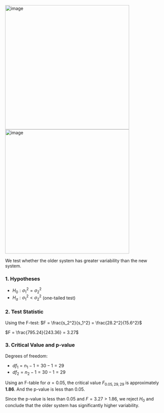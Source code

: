 <img width="400" alt="image" src="https://github.com/user-attachments/assets/3548fca4-e225-4ed3-8ca0-c5ee4ce011e4" />
<br>
<img width="400" alt="image" src="https://github.com/user-attachments/assets/75f263ec-8cfb-437e-9390-3e34bd7ee90f" />

We test whether the older system has greater variability than the new system.

### **1. Hypotheses**
- $H_0: \sigma_1^2 = \sigma_2^2$
- $H_a: \sigma_1^2 < \sigma_2^2$ (one-tailed test)

### **2. Test Statistic**
Using the F-test:
$F = \frac{s_2^2}{s_1^2} = \frac{28.2^2}{15.6^2}$

$F = \frac{795.24}{243.36} = 3.27$

### **3. Critical Value and p-value**
Degrees of freedom:
- $df_1 = n_1 - 1 = 30 - 1 = 29$
- $df_2 = n_2 - 1 = 30 - 1 = 29$

Using an F-table for $\alpha = 0.05$, the critical value $F_{0.05,29,29}$ is approximately **1.86**.
And the p-value is less than 0.05.

Since the p-value is less than 0.05 and $F = 3.27 > 1.86$, we reject $H_0$ and conclude that the older system has significantly higher variability.
